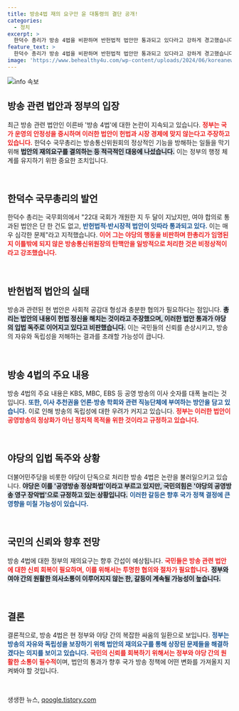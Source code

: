 ```yaml
---
title: 방송4법 재의 요구안 윤 대통령의 결단 공개!
categories:
  - 정치
excerpt: >
  한덕수 총리가 방송 4법을 비판하며 반헌법적 법안만 통과되고 있다라고 강하게 경고했습니다. 야당의 일방적인 탄핵과 법안 처리에 대해 비정상적 상황이라며 우려를 표명했는데, 과연 정부의 재의요구가 어떻게 이어질지 주목됩니다.
feature_text: >
  한덕수 총리가 방송 4법을 비판하며 반헌법적 법안만 통과되고 있다라고 강하게 경고했습니다. 야당의 일방적인 탄핵과 법안 처리에 대해 비정상적 상황이라며 우려를 표명했는데, 과연 정부의 재의요구가 어떻게 이어질지 주목됩니다.
image: 'https://www.behealthy4u.com/wp-content/uploads/2024/06/koreanews.jpg'
---
```


<p><img src="https://www.behealthy4u.com/wp-content/uploads/2024/06/koreanews.jpg" alt="info 속보" /></p>

<h2 data-ke-size="size26">방송 관련 법안과 정부의 입장</h2>

<p data-ke-size="size16">최근 방송 관련 법안인 이른바 '방송 4법'에 대한 논란이 지속되고 있습니다. <b><span style="color: #ee2323;">정부는 국가 운영의 안정성을 중시하며 이러한 법안이 헌법과 시장 경제에 맞지 않는다고 주장하고 있습니다.</span></b> 한덕수 국무총리는 방송통신위원회의 정상적인 기능을 방해하는 일들을 막기 위해 <b><span style="background-color: #21538527;">법안의 재의요구를 결의하는 등 적극적인 대응에 나섰습니다.</span></b> 이는 정부의 행정 체계를 유지하기 위한 중요한 조치입니다.</p> 

<p data-ke-size="size16">&nbsp;</p>

<h2 data-ke-size="size26">한덕수 국무총리의 발언</h2>

<p data-ke-size="size16">한덕수 총리는 국무회의에서 "22대 국회가 개원한 지 두 달이 지났지만, 여야 합의로 통과된 법안은 단 한 건도 없고, <b><span style="color: #1a5490;">반헌법적·반시장적 법안이 잇따라 통과되고 있다.</span></b> 이는 매우 심각한 문제"라고 지적했습니다. <b><span style="color: #ee2323;">이어 그는 야당의 행동을 비판하며 한총리가 임명된 지 이틀밖에 되지 않은 방송통신위원장의 탄핵안을 일방적으로 처리한 것은 비정상적이라고 강조했습니다.</span></b></p> 

<p data-ke-size="size16">&nbsp;</p>

<h2 data-ke-size="size26">반헌법적 법안의 실태</h2>

<p data-ke-size="size16">방송과 관련된 현 법안은 사회적 공감대 형성과 충분한 협의가 필요하다는 점입니다. <b><span style="background-color: #21538527;">총리는 법안의 내용이 헌법 정신을 해치는 것이라고 주장했으며, 이러한 법안 통과가 야당의 입법 독주로 이어지고 있다고 비판했습니다.</span></b> 이는 국민들의 신뢰를 손상시키고, 방송의 자유와 독립성을 저해하는 결과를 초래할 가능성이 큽니다.</p> 

<p data-ke-size="size16">&nbsp;</p>

<h2 data-ke-size="size26">방송 4법의 주요 내용</h2>

<p data-ke-size="size16">방송 4법의 주요 내용은 KBS, MBC, EBS 등 공영 방송의 이사 숫자를 대폭 늘리는 것입니다. <b><span style="color: #1a5490;">또한, 이사 추천권을 언론·방송 학회와 관련 직능단체에 부여하는 방안을 담고 있습니다.</span></b> 이로 인해 방송의 독립성에 대한 우려가 커지고 있습니다. <b><span style="color: #ee2323;">정부는 이러한 법안이 공영방송의 정상화가 아닌 정치적 목적을 위한 것이라고 규정하고 있습니다.</span></b></p> 

<p data-ke-size="size16">&nbsp;</p>

<h2 data-ke-size="size26">야당의 입법 독주와 상황</h2>

<p data-ke-size="size16">더불어민주당을 비롯한 야당이 단독으로 처리한 방송 4법은 논란을 불러일으키고 있습니다. <b><span style="background-color: #21538527;">야당은 이를 '공영방송 정상화법'이라고 부르고 있지만, 국민의힘은 '야당의 공영방송 영구 장악법'으로 규정하고 있는 상황입니다.</span></b> <b><span style="color: #1a5490;">이러한 갈등은 향후 국가 정책 결정에 큰 영향을 미칠 가능성이 있습니다.</span></b></p> 

<p data-ke-size="size16">&nbsp;</p>

<h2 data-ke-size="size26">국민의 신뢰와 향후 전망</h2>

<p data-ke-size="size16">방송 4법에 대한 정부의 재의요구는 향후 간섭이 예상됩니다. <b><span style="color: #ee2323;">국민들은 방송 관련 법안에 대한 신뢰 회복이 필요하며, 이를 위해서는 투명한 협의와 절차가 필요합니다.</span></b> <b><span style="background-color: #21538527;">정부와 여야 간의 원활한 의사소통이 이루어지지 않는 한, 갈등이 계속될 가능성이 높습니다.</span></b></p> 

<p data-ke-size="size16">&nbsp;</p>

<h2 data-ke-size="size26">결론</h2>

<p data-ke-size="size16">결론적으로, 방송 4법은 현 정부와 야당 간의 복잡한 싸움의 일환으로 보입니다. <b><span style="color: #1a5490;">정부는 방송의 자유와 독립성을 보장하기 위해 법안의 재의요구를 통해 상장된 문제들을 해결하겠다는 의지를 보이고 있습니다.</span></b> <b><span style="color: #ee2323;">국민의 신뢰를 회복하기 위해서는 정부와 야당 간의 원활한 소통이 필수적</span></b>이며, 법안의 통과가 향후 국가 방송 정책에 어떤 변화를 가져올지 지켜봐야 할 것입니다.</p>

<p data-ke-size="size16">&nbsp;</p>
생생한 뉴스, <a href="https://qoogle.tistory.com" rel="dofollow">qoogle.tistory.com</a>


